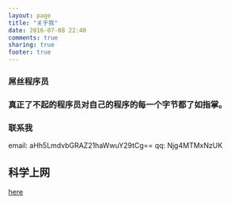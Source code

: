 ```yaml
---
layout: page
title: "关于我"
date: 2016-07-08 22:40
comments: true
sharing: true
footer: true
---
```

### 屌丝程序员
### 真正了不起的程序员对自己的程序的每一个字节都了如指掌。

### 联系我

email:	aHh5LmdvbGRAZ21haWwuY29tCg==
qq:	Njg4MTMxNzUK

## 科学上网
[here](https://bwh1.net/aff.php?aff=10011)
